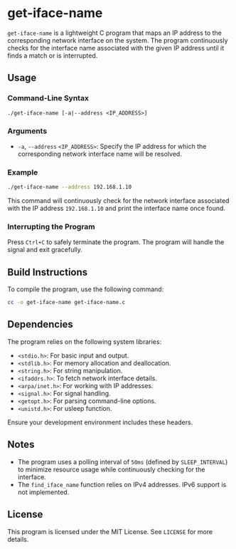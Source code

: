 # get-iface-name

`get-iface-name` is a lightweight C program that maps an IP address to the corresponding network interface on the system. The program continuously checks for the interface name associated with the given IP address until it finds a match or is interrupted.

## Usage

### Command-Line Syntax
```
./get-iface-name [-a|--address <IP_ADDRESS>]
```

### Arguments
- `-a`, `--address` `<IP_ADDRESS>`: Specify the IP address for which the corresponding network interface name will be resolved.

### Example
```bash
./get-iface-name --address 192.168.1.10
```

This command will continuously check for the network interface associated with the IP address `192.168.1.10` and print the interface name once found.

### Interrupting the Program
Press `Ctrl+C` to safely terminate the program. The program will handle the signal and exit gracefully.

## Build Instructions
To compile the program, use the following command:
```bash
cc -o get-iface-name get-iface-name.c
```

## Dependencies
The program relies on the following system libraries:
- `<stdio.h>`: For basic input and output.
- `<stdlib.h>`: For memory allocation and deallocation.
- `<string.h>`: For string manipulation.
- `<ifaddrs.h>`: To fetch network interface details.
- `<arpa/inet.h>`: For working with IP addresses.
- `<signal.h>`: For signal handling.
- `<getopt.h>`: For parsing command-line options.
- `<unistd.h>`: For usleep function.

Ensure your development environment includes these headers.

## Notes
- The program uses a polling interval of `50ms` (defined by `SLEEP_INTERVAL`) to minimize resource usage while continuously checking for the interface.
- The `find_iface_name` function relies on IPv4 addresses. IPv6 support is not implemented.

## License
This program is licensed under the MIT License. See `LICENSE` for more details.
